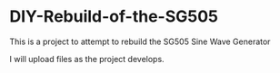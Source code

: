 # DIY-Rebuild-of-the-SG505
This is a project to attempt to rebuild the SG505 Sine Wave Generator

I will upload files as the project develops.

